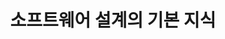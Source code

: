 ---
title: "소프트웨어 설계의 기본 지식"
header:
  overlay_image: "/assets/images/ror.jpg"
excerpt: 소트프웨어 설계 기본
permalink: /study/software
layout: category
taxonomy: software
---